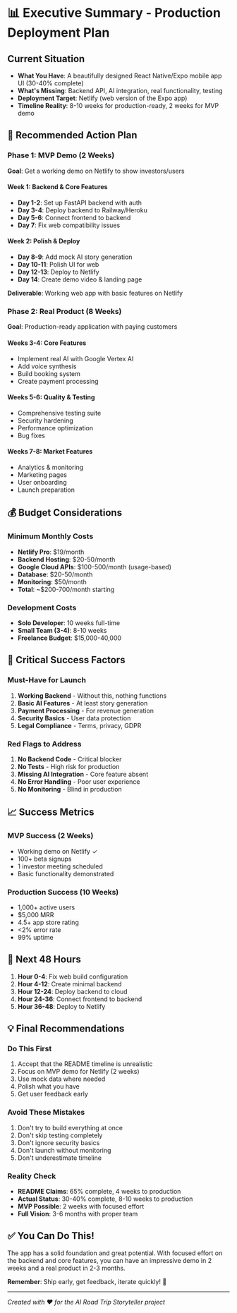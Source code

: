 # 📊 Executive Summary - Production Deployment Plan

## Current Situation
- **What You Have**: A beautifully designed React Native/Expo mobile app UI (30-40% complete)
- **What's Missing**: Backend API, AI integration, real functionality, testing
- **Deployment Target**: Netlify (web version of the Expo app)
- **Timeline Reality**: 8-10 weeks for production-ready, 2 weeks for MVP demo

## 🎯 Recommended Action Plan

### Phase 1: MVP Demo (2 Weeks) 
**Goal**: Get a working demo on Netlify to show investors/users

#### Week 1: Backend & Core Features
- **Day 1-2**: Set up FastAPI backend with auth
- **Day 3-4**: Deploy backend to Railway/Heroku
- **Day 5-6**: Connect frontend to backend
- **Day 7**: Fix web compatibility issues

#### Week 2: Polish & Deploy
- **Day 8-9**: Add mock AI story generation
- **Day 10-11**: Polish UI for web
- **Day 12-13**: Deploy to Netlify
- **Day 14**: Create demo video & landing page

**Deliverable**: Working web app with basic features on Netlify

### Phase 2: Real Product (8 Weeks)
**Goal**: Production-ready application with paying customers

#### Weeks 3-4: Core Features
- Implement real AI with Google Vertex AI
- Add voice synthesis
- Build booking system
- Create payment processing

#### Weeks 5-6: Quality & Testing
- Comprehensive testing suite
- Security hardening
- Performance optimization
- Bug fixes

#### Weeks 7-8: Market Features
- Analytics & monitoring
- Marketing pages
- User onboarding
- Launch preparation

## 💰 Budget Considerations

### Minimum Monthly Costs
- **Netlify Pro**: $19/month
- **Backend Hosting**: $20-50/month
- **Google Cloud APIs**: $100-500/month (usage-based)
- **Database**: $20-50/month
- **Monitoring**: $50/month
- **Total**: ~$200-700/month starting

### Development Costs
- **Solo Developer**: 10 weeks full-time
- **Small Team (3-4)**: 8-10 weeks
- **Freelance Budget**: $15,000-40,000

## 🚨 Critical Success Factors

### Must-Have for Launch
1. **Working Backend** - Without this, nothing functions
2. **Basic AI Features** - At least story generation
3. **Payment Processing** - For revenue generation
4. **Security Basics** - User data protection
5. **Legal Compliance** - Terms, privacy, GDPR

### Red Flags to Address
1. **No Backend Code** - Critical blocker
2. **No Tests** - High risk for production
3. **Missing AI Integration** - Core feature absent
4. **No Error Handling** - Poor user experience
5. **No Monitoring** - Blind in production

## 📈 Success Metrics

### MVP Success (2 Weeks)
- Working demo on Netlify ✓
- 100+ beta signups
- 1 investor meeting scheduled
- Basic functionality demonstrated

### Production Success (10 Weeks)
- 1,000+ active users
- $5,000 MRR
- 4.5+ app store rating
- <2% error rate
- 99% uptime

## 🎯 Next 48 Hours

1. **Hour 0-4**: Fix web build configuration
2. **Hour 4-12**: Create minimal backend
3. **Hour 12-24**: Deploy backend to cloud
4. **Hour 24-36**: Connect frontend to backend
5. **Hour 36-48**: Deploy to Netlify

## 💡 Final Recommendations

### Do This First
1. Accept that the README timeline is unrealistic
2. Focus on MVP demo for Netlify (2 weeks)
3. Use mock data where needed
4. Polish what you have
5. Get user feedback early

### Avoid These Mistakes
1. Don't try to build everything at once
2. Don't skip testing completely
3. Don't ignore security basics
4. Don't launch without monitoring
5. Don't underestimate timeline

### Reality Check
- **README Claims**: 65% complete, 4 weeks to production
- **Actual Status**: 30-40% complete, 8-10 weeks to production
- **MVP Possible**: 2 weeks with focused effort
- **Full Vision**: 3-6 months with proper team

## ✅ You Can Do This!

The app has a solid foundation and great potential. With focused effort on the backend and core features, you can have an impressive demo in 2 weeks and a real product in 2-3 months.

**Remember**: Ship early, get feedback, iterate quickly! 🚀

---

*Created with ❤️ for the AI Road Trip Storyteller project*